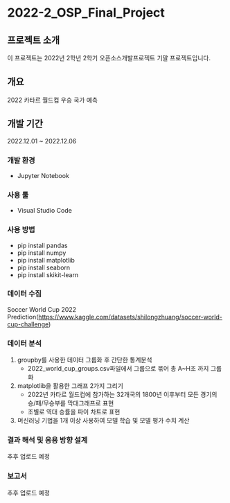 # 2022-2_OSP_Final_Project
## 프로젝트 소개 ##
이 프로젝트는 2022년 2학년 2학기 오픈소스개발프로젝트 기말 프로젝트입니다.

## 개요 ##
2022 카타르 월드컵 우승 국가 예측

## 개발 기간 ##
2022.12.01 ~ 2022.12.06

### 개발 환경 ###
  - Jupyter Notebook

### 사용 툴 ###
  - Visual Studio Code

### 사용 방법 ###
  - pip install pandas
  - pip install numpy
  - pip install matplotlib
  - pip install seaborn
  - pip install skikit-learn

### 데이터 수집 ###
Soccer World Cup 2022 Prediction(https://www.kaggle.com/datasets/shilongzhuang/soccer-world-cup-challenge) 

### 데이터 분석 ###
1. groupby를 사용한 데이터 그룹화 후 간단한 통계분석
    - 2022_world_cup_groups.csv파일에서 그룹으로 묶어 총 A~H조 까지 그룹화
2. matplotlib을 활용한 그래프 2가지 그리기
    - 2022년 카타르 월드컵에 참가하는 32개국의 1800년 이후부터 모든 경기의 승/패/무승부를 막대그래프로 표현
    - 조별로 역대 승률을 파이 차트로 표현
3. 머신러닝 기법을 1개 이상 사용하여 모델 학습 및 모델 평가 수치 계산

### 결과 해석 및 응용 방향 설계 ###
추후 업로드 예정

### 보고서 ###
추후 업로드 예정